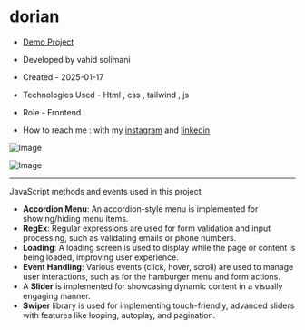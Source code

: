 # dorian

- [Demo Project](https://vahidsolimani.github.io/dorian/)

- Developed by vahid solimani

- Created - 2025-01-17

- Technologies Used - Html , css , tailwind , js

- Role - Frontend

- How to reach me : with my [instagram](https://instagram.com/vahidsolimani.dev) and [linkedin](https://www.linkedin.com/in/vahid-solimani-33403a333?utm_source=share&utm_campaign=share_via&utm_content=profile&utm_medium=android_app)
  
![Image](https://github.com/user-attachments/assets/46982262-8da0-4322-9c29-f92995fdbe33)

![Image](https://github.com/user-attachments/assets/28ffdc03-2ea8-428d-93e6-4305661dc387)
**************************
 JavaScript methods and events used in this project
- **Accordion Menu**: An accordion-style menu is implemented for showing/hiding menu items.
- **RegEx**: Regular expressions are used for form validation and input processing, such as validating emails or phone numbers.
- **Loading**: A loading screen is used to display while the page or content is being loaded, improving user experience.
- **Event Handling**: Various events (click, hover, scroll) are used to manage user interactions, such as for the hamburger menu and form actions.
- A **Slider** is implemented for showcasing dynamic content in a visually engaging manner.
- **Swiper** library is used for implementing touch-friendly, advanced sliders with features like looping, autoplay, and pagination.

